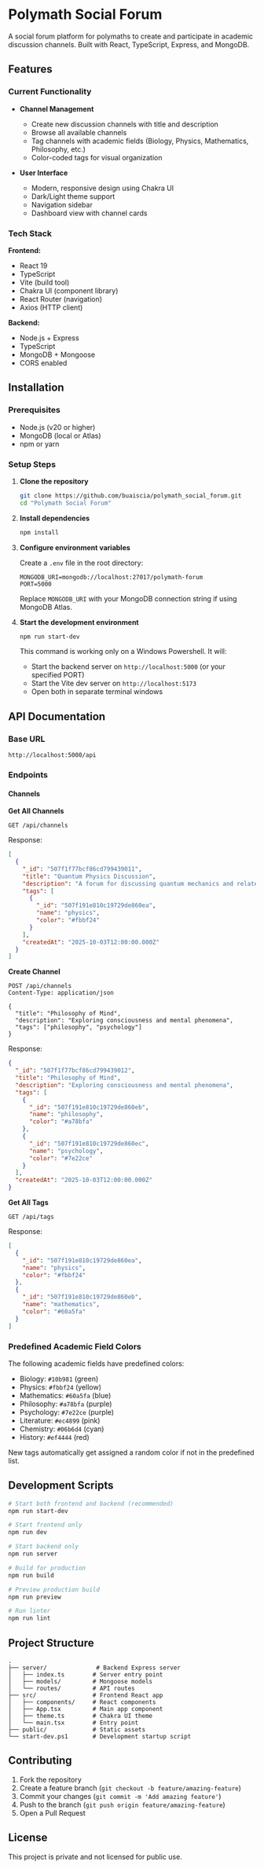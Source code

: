 # Polymath Social Forum

A social forum platform for polymaths to create and participate in academic discussion channels. Built with React, TypeScript, Express, and MongoDB.

## Features

### Current Functionality

- **Channel Management**

  - Create new discussion channels with title and description
  - Browse all available channels
  - Tag channels with academic fields (Biology, Physics, Mathematics, Philosophy, etc.)
  - Color-coded tags for visual organization

- **User Interface**
  - Modern, responsive design using Chakra UI
  - Dark/Light theme support
  - Navigation sidebar
  - Dashboard view with channel cards

### Tech Stack

**Frontend:**

- React 19
- TypeScript
- Vite (build tool)
- Chakra UI (component library)
- React Router (navigation)
- Axios (HTTP client)

**Backend:**

- Node.js + Express
- TypeScript
- MongoDB + Mongoose
- CORS enabled

## Installation

### Prerequisites

- Node.js (v20 or higher)
- MongoDB (local or Atlas)
- npm or yarn

### Setup Steps

1. **Clone the repository**

   ```bash
   git clone https://github.com/buaiscia/polymath_social_forum.git
   cd "Polymath Social Forum"
   ```

2. **Install dependencies**

   ```bash
   npm install
   ```

3. **Configure environment variables**

   Create a `.env` file in the root directory:

   ```env
   MONGODB_URI=mongodb://localhost:27017/polymath-forum
   PORT=5000
   ```

   Replace `MONGODB_URI` with your MongoDB connection string if using MongoDB Atlas.

4. **Start the development environment**

   ```bash
   npm run start-dev
   ```

   This command is working only on a Windows Powershell. It will:

   - Start the backend server on `http://localhost:5000` (or your specified PORT)
   - Start the Vite dev server on `http://localhost:5173`
   - Open both in separate terminal windows

## API Documentation

### Base URL

```
http://localhost:5000/api
```

### Endpoints

#### Channels

**Get All Channels**

```http
GET /api/channels
```

Response:

```json
[
  {
    "_id": "507f1f77bcf86cd799439011",
    "title": "Quantum Physics Discussion",
    "description": "A forum for discussing quantum mechanics and related topics",
    "tags": [
      {
        "_id": "507f191e810c19729de860ea",
        "name": "physics",
        "color": "#fbbf24"
      }
    ],
    "createdAt": "2025-10-03T12:00:00.000Z"
  }
]
```

**Create Channel**

```http
POST /api/channels
Content-Type: application/json

{
  "title": "Philosophy of Mind",
  "description": "Exploring consciousness and mental phenomena",
  "tags": ["philosophy", "psychology"]
}
```

Response:

```json
{
  "_id": "507f1f77bcf86cd799439012",
  "title": "Philosophy of Mind",
  "description": "Exploring consciousness and mental phenomena",
  "tags": [
    {
      "_id": "507f191e810c19729de860eb",
      "name": "philosophy",
      "color": "#a78bfa"
    },
    {
      "_id": "507f191e810c19729de860ec",
      "name": "psychology",
      "color": "#7e22ce"
    }
  ],
  "createdAt": "2025-10-03T12:00:00.000Z"
}
```

**Get All Tags**

```http
GET /api/tags
```

Response:

```json
[
  {
    "_id": "507f191e810c19729de860ea",
    "name": "physics",
    "color": "#fbbf24"
  },
  {
    "_id": "507f191e810c19729de860eb",
    "name": "mathematics",
    "color": "#60a5fa"
  }
]
```

### Predefined Academic Field Colors

The following academic fields have predefined colors:

- Biology: `#10b981` (green)
- Physics: `#fbbf24` (yellow)
- Mathematics: `#60a5fa` (blue)
- Philosophy: `#a78bfa` (purple)
- Psychology: `#7e22ce` (purple)
- Literature: `#ec4899` (pink)
- Chemistry: `#06b6d4` (cyan)
- History: `#ef4444` (red)

New tags automatically get assigned a random color if not in the predefined list.

## Development Scripts

```bash
# Start both frontend and backend (recommended)
npm run start-dev

# Start frontend only
npm run dev

# Start backend only
npm run server

# Build for production
npm run build

# Preview production build
npm run preview

# Run linter
npm run lint
```

## Project Structure

```
.
├── server/              # Backend Express server
│   ├── index.ts        # Server entry point
│   ├── models/         # Mongoose models
│   └── routes/         # API routes
├── src/                # Frontend React app
│   ├── components/     # React components
│   ├── App.tsx         # Main app component
│   ├── theme.ts        # Chakra UI theme
│   └── main.tsx        # Entry point
├── public/             # Static assets
└── start-dev.ps1       # Development startup script
```

## Contributing

1. Fork the repository
2. Create a feature branch (`git checkout -b feature/amazing-feature`)
3. Commit your changes (`git commit -m 'Add amazing feature'`)
4. Push to the branch (`git push origin feature/amazing-feature`)
5. Open a Pull Request

## License

This project is private and not licensed for public use.
